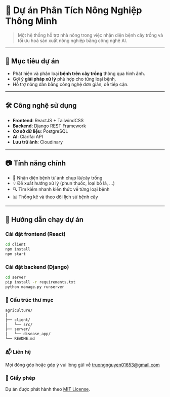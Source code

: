 # 🌱 Dự án Phân Tích Nông Nghiệp Thông Minh

> Một hệ thống hỗ trợ nhà nông trong việc nhận diện bệnh cây trồng và tối ưu hoá sản xuất nông nghiệp bằng công nghệ AI.

---

## 📌 Mục tiêu dự án

- Phát hiện và phân loại **bệnh trên cây trồng** thông qua hình ảnh.
- Gợi ý **giải pháp xử lý** phù hợp cho từng loại bệnh.
- Hỗ trợ nông dân bằng công nghệ đơn giản, dễ tiếp cận.

---

## 🛠️ Công nghệ sử dụng

- **Frontend**: ReactJS + TailwindCSS  
- **Backend**: Django REST Framework   
- **Cơ sở dữ liệu**: PostgreSQL  
- **AI**: Clarifai API
- **Lưu trữ ảnh**: Cloudinary  


---

## 📷 Tính năng chính

- 📸 Nhận diện bệnh từ ảnh chụp lá/cây trồng
- 💡 Đề xuất hướng xử lý (phun thuốc, loại bỏ lá, …)
- 🔍 Tìm kiếm nhanh kiến thức về từng loại bệnh
- 📊 Thống kê và theo dõi lịch sử bệnh cây

---

## 🚀 Hướng dẫn chạy dự án

### Cài đặt frontend (React)
```bash
cd client
npm install
npm start
```

### Cài đặt backend (Django)

```bash
cd server
pip install -r requirements.txt
python manage.py runserver
```
### 📁 Cấu trúc thư mục
```bash
agriculture/
│
├── client/              
│   └── src/
├── server/              
│   └── disease_app/             
└── README.md
```

### 📬 Liên hệ
Mọi đóng góp hoặc góp ý vui lòng gửi về truongnguyen01653@gmail.com

### 📝 Giấy phép
Dự án được phát hành theo [MIT License](./LICENSE).







